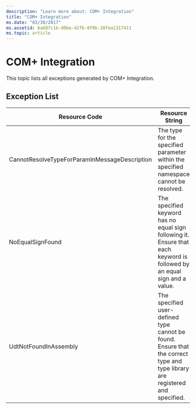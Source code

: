```yaml
---
description: "Learn more about: COM+ Integration"
title: "COM+ Integration"
ms.date: "03/30/2017"
ms.assetid: 6a687c1b-d0be-42fb-8f9b-20fea1317411
ms.topic: article
---
```

# COM+ Integration

This topic lists all exceptions generated by COM+ Integration.  
  
## Exception List  
  
|Resource Code|Resource String|  
|-------------------|---------------------|  
|CannotResolveTypeForParamInMessageDescription|The type for the specified parameter within the specified namespace cannot be resolved.|  
|NoEqualSignFound|The specified keyword has no equal sign following it. Ensure that each keyword is followed by an equal sign and a value.|  
|UdtNotFoundInAssembly|The specified user-defined type cannot be found. Ensure that the correct type and type library are registered and specified.|
